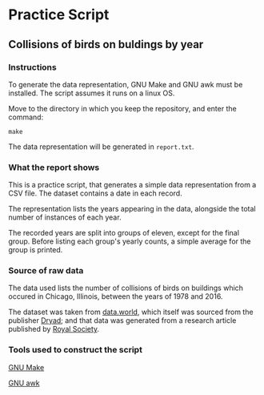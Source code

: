 # Practice Script
## Collisions of birds on buldings by year

### Instructions
To generate the data representation, GNU Make and GNU awk must be installed. The script assumes it runs on a linux OS.

Move to the directory in which you keep the repository, and enter the command:
```
make
```
The data representation will be generated in `report.txt`.

### What the report shows
This is a practice script, that generates a simple data representation from a CSV file. The dataset contains a date in each record.

The representation lists the years appearing in the data, alongside the total number of instances of each year.

The recorded years are split into groups of eleven, except for the final group. Before listing each group's yearly counts, a simple average for the group is printed.


### Source of raw data
The data used lists the number of collisions of birds on buildings which occured in Chicago, Illinois, between the years of 1978 and 2016.

The dataset was taken from [data.world](https://data.world/animals/bird-building-collisions), which itself was sourced from the publisher [Dryad](https://doi.org/10.5061/dryad.8rr0498); and that data was generated from a research article published by [Royal Society](https://doi.org/10.1098/rspb.2019.0364).

### Tools used to construct the script
[GNU Make](https://www.gnu.org/software/make/)

[GNU awk](https://www.gnu.org/software/gawk/)

